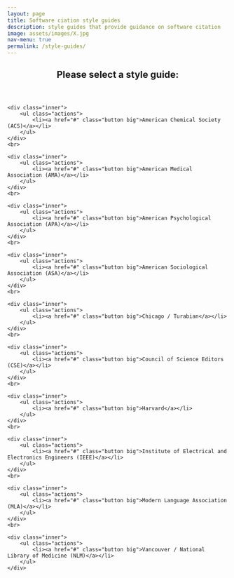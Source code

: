 ```yaml
---
layout: page
title: Software ciation style guides
description: style guides that provide guidance on software citation
image: assets/images/X.jpg
nav-menu: true
permalink: /style-guides/
---
```

<!-- Main -->
<div id="main" class="alt">

<!-- One -->
<section id="one">
	<div class="inner">
		<header class="major">
			<h1>Please select a style guide:</h1>
		</header>

<!-- Content -->
<div class="row">
	
	<div class="inner">
		<ul class="actions">
			<li><a href="#" class="button big">American Chemical Society (ACS)</a></li>
		</ul>
	</div>
	<br>

	<div class="inner">
		<ul class="actions">
			<li><a href="#" class="button big">American Medical Association (AMA)</a></li>
		</ul>
	</div>
	<br>

	<div class="inner">
		<ul class="actions">
			<li><a href="#" class="button big">American Psychological Association (APA)</a></li>
		</ul>
	</div>
	<br>

	<div class="inner">
		<ul class="actions">
			<li><a href="#" class="button big">American Sociological Association (ASA)</a></li>
		</ul>
	</div>
	<br>

	<div class="inner">
		<ul class="actions">
			<li><a href="#" class="button big">Chicago / Turabian</a></li>
		</ul>
	</div>
	<br>

	<div class="inner">
		<ul class="actions">
			<li><a href="#" class="button big">Council of Science Editors (CSE)</a></li>
		</ul>
	</div>
	<br>
  
 	<div class="inner">
		<ul class="actions">
			<li><a href="#" class="button big">Harvard</a></li>
		</ul>
	</div>
	<br>

 	<div class="inner">
		<ul class="actions">
			<li><a href="#" class="button big">Institute of Electrical and Electronics Engineers (IEEE)</a></li>
		</ul>
	</div>
	<br>
    
   	<div class="inner">
		<ul class="actions">
			<li><a href="#" class="button big">Modern Language Association (MLA)</a></li>
		</ul>
	</div>
	<br>

   	<div class="inner">
		<ul class="actions">
			<li><a href="#" class="button big">Vancouver / National Library of Medicine (NLM)</a></li>
		</ul>
	</div>
</div>  
